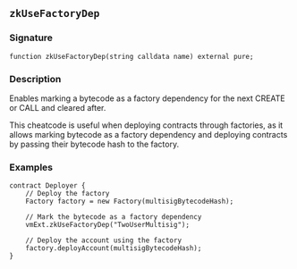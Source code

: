 ## `zkUseFactoryDep`

### Signature

```solidity
function zkUseFactoryDep(string calldata name) external pure;
```

### Description

Enables marking a bytecode as a factory dependency for the next CREATE or CALL and cleared after.

This cheatcode is useful when deploying contracts through factories, as it allows marking bytecode as a factory dependency and deploying contracts by passing their bytecode hash to the factory.

### Examples

```solidity
contract Deployer {
    // Deploy the factory
    Factory factory = new Factory(multisigBytecodeHash);

    // Mark the bytecode as a factory dependency
    vmExt.zkUseFactoryDep("TwoUserMultisig");

    // Deploy the account using the factory
    factory.deployAccount(multisigBytecodeHash);
}
```
